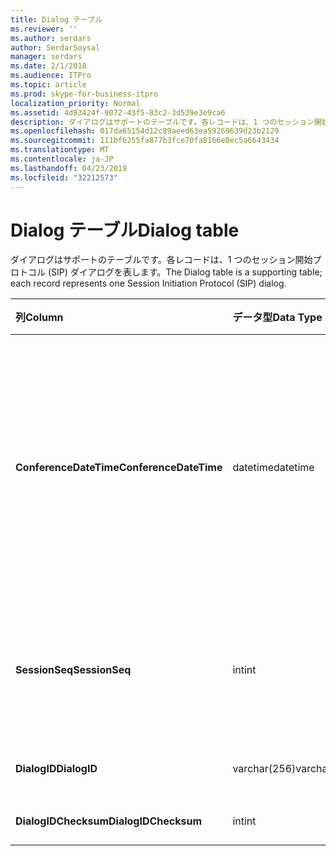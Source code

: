 ```yaml
---
title: Dialog テーブル
ms.reviewer: ''
ms.author: serdars
author: SerdarSoysal
manager: serdars
ms.date: 2/1/2018
ms.audience: ITPro
ms.topic: article
ms.prod: skype-for-business-itpro
localization_priority: Normal
ms.assetid: 4d93424f-9072-43f5-83c2-3d539e3e9ca6
description: ダイアログはサポートのテーブルです。各レコードは、1 つのセッション開始プロトコル (SIP) ダイアログを表します。
ms.openlocfilehash: 017da65154d12c89aeed63ea59269639d23b2129
ms.sourcegitcommit: 111bf6255fa877b3fce70fa8166e8ec5a6643434
ms.translationtype: MT
ms.contentlocale: ja-JP
ms.lasthandoff: 04/23/2019
ms.locfileid: "32212573"
---
```

# <a name="dialog-table"></a><span data-ttu-id="39694-103">Dialog テーブル</span><span class="sxs-lookup"><span data-stu-id="39694-103">Dialog table</span></span>
 
<span data-ttu-id="39694-104">ダイアログはサポートのテーブルです。各レコードは、1 つのセッション開始プロトコル (SIP) ダイアログを表します。</span><span class="sxs-lookup"><span data-stu-id="39694-104">The Dialog table is a supporting table; each record represents one Session Initiation Protocol (SIP) dialog.</span></span>
  
|<span data-ttu-id="39694-105">**列**</span><span class="sxs-lookup"><span data-stu-id="39694-105">**Column**</span></span>|<span data-ttu-id="39694-106">**データ型**</span><span class="sxs-lookup"><span data-stu-id="39694-106">**Data Type**</span></span>|<span data-ttu-id="39694-107">**キー/インデックス**</span><span class="sxs-lookup"><span data-stu-id="39694-107">**Key/Index**</span></span>|<span data-ttu-id="39694-108">**詳細**</span><span class="sxs-lookup"><span data-stu-id="39694-108">**Details**</span></span>|
|:-----|:-----|:-----|:-----|
|<span data-ttu-id="39694-109">**ConferenceDateTime**</span><span class="sxs-lookup"><span data-stu-id="39694-109">**ConferenceDateTime**</span></span> <br/> |<span data-ttu-id="39694-110">datetime</span><span class="sxs-lookup"><span data-stu-id="39694-110">datetime</span></span>  <br/> |<span data-ttu-id="39694-111">Primary</span><span class="sxs-lookup"><span data-stu-id="39694-111">Primary</span></span>  <br/> |<span data-ttu-id="39694-112">「優れた品質 (QoE) エージェントが呼び出し元または呼び出し先のいずれかから最初のレポートを受信するときの時間です。</span><span class="sxs-lookup"><span data-stu-id="39694-112">Time when the Quality of Excellence (QoE) agent receives the first report from either caller or callee.</span></span> <span data-ttu-id="39694-113">セッションを一意に識別するのには SessionSeq と組み合わせてを使用します。</span><span class="sxs-lookup"><span data-stu-id="39694-113">Used in conjunction with SessionSeq to uniquely identify a session.</span></span>  <br/> |
|<span data-ttu-id="39694-114">**SessionSeq**</span><span class="sxs-lookup"><span data-stu-id="39694-114">**SessionSeq**</span></span> <br/> |<span data-ttu-id="39694-115">int</span><span class="sxs-lookup"><span data-stu-id="39694-115">int</span></span>  <br/> |<span data-ttu-id="39694-116">Primary</span><span class="sxs-lookup"><span data-stu-id="39694-116">Primary</span></span>  <br/> |<span data-ttu-id="39694-117">セッションが同じ ConferenceDateTime がある場合を区別するためにシーケンス番号。</span><span class="sxs-lookup"><span data-stu-id="39694-117">Sequence number to differentiate sessions when they have the same ConferenceDateTime.</span></span>  <br/> |
|<span data-ttu-id="39694-118">**DialogID**</span><span class="sxs-lookup"><span data-stu-id="39694-118">**DialogID**</span></span> <br/> |<span data-ttu-id="39694-119">varchar(256)</span><span class="sxs-lookup"><span data-stu-id="39694-119">varchar(256)</span></span>  <br/> ||<span data-ttu-id="39694-120">グローバルに一意な ID をダイアログです。</span><span class="sxs-lookup"><span data-stu-id="39694-120">Dialog ID which is globally unique.</span></span>  <br/> |
|<span data-ttu-id="39694-121">**DialogIDChecksum**</span><span class="sxs-lookup"><span data-stu-id="39694-121">**DialogIDChecksum**</span></span> <br/> |<span data-ttu-id="39694-122">int</span><span class="sxs-lookup"><span data-stu-id="39694-122">int</span></span>  <br/> |<span data-ttu-id="39694-123">インデックス</span><span class="sxs-lookup"><span data-stu-id="39694-123">index</span></span>  <br/> |<span data-ttu-id="39694-124">ダイアログ ID のチェックサム</span><span class="sxs-lookup"><span data-stu-id="39694-124">Checksum of the Dialog ID.</span></span>  <br/> |
   

